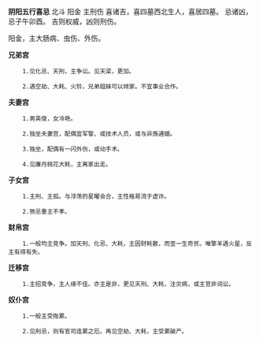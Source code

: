 **阴阳五行喜忌**
北斗 阳金 主刑伤
喜诸吉，喜四墓西北生人，喜居四墓。
忌诸凶，忌子午卯酉。
吉则权威，凶则刑伤。

阳金，主大肠病、虫伤、外伤。

**兄弟宫**
```
    1.见化忌、天刑，主争讼。见天梁，更加。

    2.遇空劫、大耗、火铃，兄弟姐妹可以倾家。不宜事业合作。
```

**夫妻宫**
```
    1.男英俊，女冷艳。

    2.独坐夫妻宫，配偶宜军警、或技术人员，或与异族通婚。

    3.独坐，配偶有一闪外伤，或动手术。

    4.见廉月桃花大耗，主离家出走。
```

**子女宫**
```
    1.主刑、主孤。与浮荡的星曜会合，主性格易流于虚诈。
    
    2.煞忌重主不孝。
```

**财帛宫**
```
    1.一般均主竞争。加天刑、化忌、大耗，主因财耗散，而至一生奇贫。唯擎羊遇火星，反主有得有失。
```

**迁移宫**
```
    1.主招竞争，主人缘不佳。亦主是非，更见天刑、大耗，注灾病，或主官非词讼。
```

**奴仆宫**
```
    1.一般主受拖累。

    2.见刑忌，则有官司连累之厄。再见空劫、大耗，主受累破产。
```